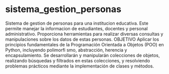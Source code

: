 # sistema_gestion_personas
Sistema de gestion de personas para una institucion educativa. 
Este permite manejar la informacion de estudiantes, docentes y personal administrativo.
Proporciona herramientas para realizar diversas consultas y manipulaciones sobre los 
datos de estas personas.
OBJETIVO
Aplicar los principios fundamentales de la Programación Orientada a Objetos (POO) en Python,
incluyendo polimorfi smo, abstracción, herencia y encapsulamiento. 
Se desarrollarán y manipularán colecciones de objetos, realizando búsquedas y 
filtrados en estas colecciones, y resolviendo problemas prácticos mediante la implementación 
de clases y métodos.
